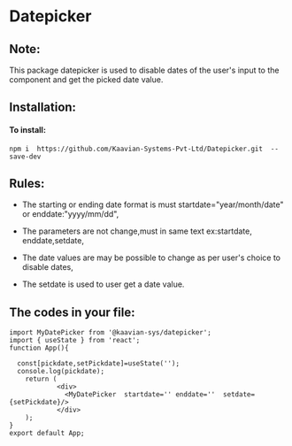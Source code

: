 # Datepicker

## Note:
This package datepicker is used to disable  dates of the user's input to the component and get the picked date value.

## Installation:
#### To install:
```npm i  https://github.com/Kaavian-Systems-Pvt-Ltd/Datepicker.git  --save-dev```

## Rules:
- The starting or ending date format is must startdate="year/month/date" or enddate:"yyyy/mm/dd",
* The parameters are not change,must in same text ex:startdate, enddate,setdate,
+ The date values are may be possible to change as per user's choice to disable dates,
- The setdate is used to user get a date value.

## The codes in your file: 
```
import MyDatePicker from '@kaavian-sys/datepicker';
import { useState } from 'react';
function App(){
    
  const[pickdate,setPickdate]=useState('');
  console.log(pickdate);
    return (
            <div>
              <MyDatePicker  startdate='' enddate=''  setdate={setPickdate}/>
            </div>
    );
}
export default App;  

```




